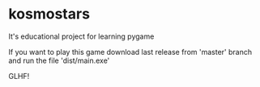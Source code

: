 # kosmostars

It's educational project for learning pygame

If you want to play this game download last release from 'master' branch and run the file 'dist/main.exe'

GLHF!

